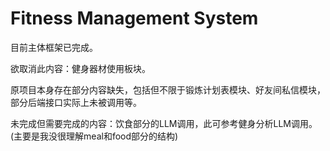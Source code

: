 ﻿# Fitness Management System

目前主体框架已完成。

欲取消此内容：健身器材使用板块。

原项目本身存在部分内容缺失，包括但不限于锻炼计划表模块、好友间私信模块，部分后端接口实际上未被调用等。

未完成但需要完成的内容：饮食部分的LLM调用，此可参考健身分析LLM调用。(主要是我没很理解meal和food部分的结构)
